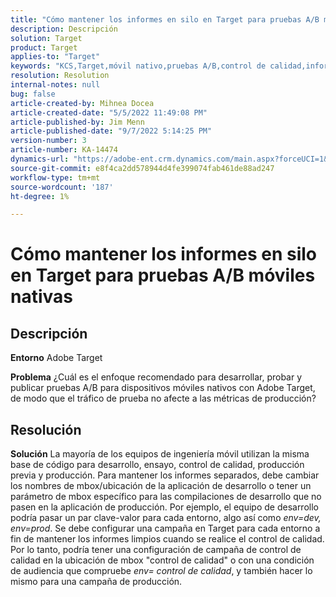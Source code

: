 ```yaml
---
title: "Cómo mantener los informes en silo en Target para pruebas A/B móviles nativas"
description: Descripción
solution: Target
product: Target
applies-to: "Target"
keywords: "KCS,Target,móvil nativo,pruebas A/B,control de calidad,informes"
resolution: Resolution
internal-notes: null
bug: false
article-created-by: Mihnea Docea
article-created-date: "5/5/2022 11:49:08 PM"
article-published-by: Jim Menn
article-published-date: "9/7/2022 5:14:25 PM"
version-number: 3
article-number: KA-14474
dynamics-url: "https://adobe-ent.crm.dynamics.com/main.aspx?forceUCI=1&pagetype=entityrecord&etn=knowledgearticle&id=5a7119f3-cdcc-ec11-a7b5-6045bd00dbbc"
source-git-commit: e8f4ca2dd578944d4fe399074fab461de88ad247
workflow-type: tm+mt
source-wordcount: '187'
ht-degree: 1%

---
```


# Cómo mantener los informes en silo en Target para pruebas A/B móviles nativas

## Descripción


<b>Entorno</b>
Adobe Target

<b>Problema</b>
¿Cuál es el enfoque recomendado para desarrollar, probar y publicar pruebas A/B para dispositivos móviles nativos con Adobe Target, de modo que el tráfico de prueba no afecte a las métricas de producción?


## Resolución


<b>Solución</b>
La mayoría de los equipos de ingeniería móvil utilizan la misma base de código para desarrollo, ensayo, control de calidad, producción previa y producción.
Para mantener los informes separados, debe cambiar los nombres de mbox/ubicación de la aplicación de desarrollo o tener un parámetro de mbox específico para las compilaciones de desarrollo que no pasen en la aplicación de producción.
Por ejemplo, el equipo de desarrollo podría pasar un par clave-valor para cada entorno, algo así como *env=dev, env=prod*.
Se debe configurar una campaña en Target para cada entorno a fin de mantener los informes limpios cuando se realice el control de calidad.
Por lo tanto, podría tener una configuración de campaña de control de calidad en la ubicación de mbox &quot;control de calidad&quot; o con una condición de audiencia que compruebe *env= control de calidad*, y también hacer lo mismo para una campaña de producción.
